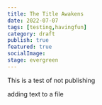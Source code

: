 ```yaml
---
title: The Title Awakens
date: 2022-07-07
tags: [testing,havingfun]
category: draft
publish: true
featured: true
socialImage: 
stage: evergreen
---
```

 







This is a test of not publishing


adding text to a file

